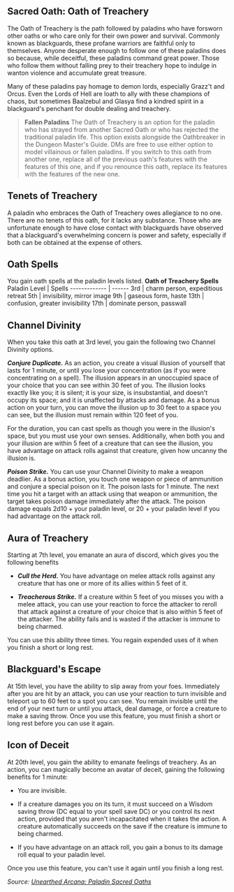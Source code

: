 ## Sacred Oath: Oath of Treachery
The Oath of Treachery is the path followed by paladins who have forsworn other oaths or who care only for their own power and survival. Commonly known as blackguards, these profane warriors are faithful only to themselves. Anyone desperate enough to follow one of these paladins does so because, while deceitful, these paladins command great power. Those who follow them without falling prey to their treachery hope to indulge in wanton violence and accumulate great treasure.

Many of these paladins pay homage to demon lords, especially Grazz't and Orcus. Even the Lords of Hell are loath to ally with these champions of chaos, but sometimes Baalzebul and Glasya find a kindred spirit in a blackguard's penchant for double dealing and treachery.

> **Fallen Paladins**
> The Oath of Treachery is an option for the paladin who has strayed from another Sacred Oath or who has rejected the traditional paladin life. This option exists alongside the Oathbreaker in the Dungeon Master's Guide. DMs are free to use either option to model villainous or fallen paladins.
> If you switch to this oath from another one, replace all of the previous oath's features with the features of this one, and if you renounce this oath, replace its features with the features of the new one.

## Tenets of Treachery
A paladin who embraces the Oath of Treachery owes allegiance to no one. There are no tenets of this oath, for it lacks any substance. Those who are unfortunate enough to have close contact with blackguards have observed that a blackguard's overwhelming concern is power and safety, especially if both can be obtained at the expense of others.

## Oath Spells
You gain oath spells at the paladin levels listed.
**Oath of Treachery Spells**
Paladin Level | Spells
------------- | ------
3rd | charm person, expeditious retreat
5th | invisibility, mirror image
9th | gaseous form, haste
13th | confusion, greater invisibility
17th | dominate person, passwall

## Channel Divinity
When you take this oath at 3rd level, you gain the following two Channel Divinity options.

***Conjure Duplicate.*** As an action, you create a visual illusion of yourself that lasts for 1 minute, or until you lose your concentration (as if you were concentrating on a spell). The illusion appears in an unoccupied space of your choice that you can see within 30 feet of you. The illusion looks exactly like you; it is silent; it is your size, is insubstantial, and doesn't occupy its space; and it is unaffected by attacks and damage. As a bonus action on your turn, you can move the illusion up to 30 feet to a space you can see, but the illusion must remain within 120 feet of you.

For the duration, you can cast spells as though you were in the illusion's space, but you must use your own senses. Additionally, when both you and your illusion are within 5 feet of a creature that can see the illusion, you have advantage on attack rolls against that creature, given how uncanny the illusion is.

***Poison Strike.*** You can use your Channel Divinity to make a weapon deadlier. As a bonus action, you touch one weapon or piece of ammunition and conjure a special poison on it. The poison lasts for 1 minute. The next time you hit a target with an attack using that weapon or ammunition, the target takes poison damage immediately after the attack. The poison damage equals 2d10 + your paladin level, or 20 + your paladin level if you had advantage on the attack roll.

## Aura of Treachery
Starting at 7th level, you emanate an aura of discord, which gives you the following benefits

* ***Cull the Herd.*** You have advantage on melee attack rolls against any creature that has one or more of its allies within 5 feet of it.

* ***Treacherous Strike.*** If a creature within 5 feet of you misses you with a melee attack, you can use your reaction to force the attacker to reroll that attack against a creature of your choice that is also within 5 feet of the attacker. The ability fails and is wasted if the attacker is immune to being charmed.

You can use this ability three times. You regain expended uses of it when you finish a short or long rest.

## Blackguard's Escape
At 15th level, you have the ability to slip away from your foes. Immediately after you are hit by an attack, you can use your reaction to turn invisible and teleport up to 60 feet to a spot you can see. You remain invisible until the end of your next turn or until you attack, deal damage, or force a creature to make a saving throw. Once you use this feature, you must finish a short or long rest before you can use it again.

## Icon of Deceit
At 20th level, you gain the ability to emanate feelings of treachery. As an action, you can magically become an avatar of deceit, gaining the following benefits for 1 minute:

* You are invisible.

* If a creature damages you on its turn, it must succeed on a Wisdom saving throw (DC equal to your spell save DC) or you control its next action, provided that you aren't incapacitated when it takes the action. A creature automatically succeeds on the save if the creature is immune to being charmed.

* If you have advantage on an attack roll, you gain a bonus to its damage roll equal to your paladin level.

Once you use this feature, you can't use it again until you finish a long rest.

*Source: [Unearthed Arcana: Paladin Sacred Oaths](https://dnd.wizards.com/articles/unearthed-arcana/paladin-sacred-oaths)*